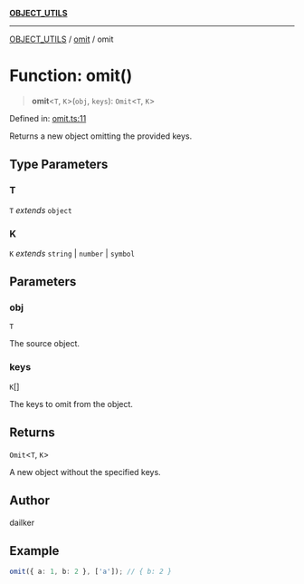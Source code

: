 [**OBJECT_UTILS**](../../README.md)

***

[OBJECT_UTILS](../../README.md) / [omit](../README.md) / omit

# Function: omit()

> **omit**\<`T`, `K`\>(`obj`, `keys`): `Omit`\<`T`, `K`\>

Defined in: [omit.ts:11](https://github.com/dailker/everyutil/blob/41b2b91e0d43fdbbea18f7ea0bcf4029dd413f41/src/object/omit.ts#L11)

Returns a new object omitting the provided keys.

## Type Parameters

### T

`T` *extends* `object`

### K

`K` *extends* `string` \| `number` \| `symbol`

## Parameters

### obj

`T`

The source object.

### keys

`K`[]

The keys to omit from the object.

## Returns

`Omit`\<`T`, `K`\>

A new object without the specified keys.

## Author

dailker

## Example

```ts
omit({ a: 1, b: 2 }, ['a']); // { b: 2 }
```

